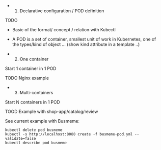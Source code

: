 * 1. Declarative configuration / POD definition

TODO 
* Basic of the format/ concept / relation with Kubectl 
* A POD is a set of container, smallest unit of work in Kubernetes, one of the types/kind of object ... (show kind attribute in a template ..)


* 2. One container 

Start 1 container in 1 POD

TODO Nginx example

* 3. Multi-containers

Start N containers in 1 POD

TOOD Example with shop-app/catalog/review

See current example with Busmeme:

```
kubectl delete pod busmeme
kubectl -s http://localhost:8080 create -f busmeme-pod.yml --validate=false
kubectl describe pod busmeme
```